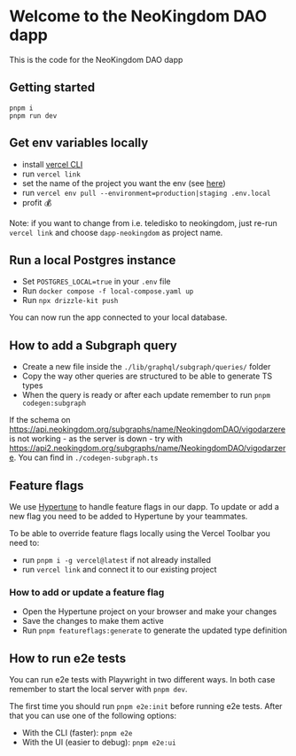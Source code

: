 # Welcome to the NeoKingdom DAO dapp

This is the code for the NeoKingdom DAO dapp

## Getting started

```
pnpm i
pnpm run dev
```

## Get env variables locally

- install [vercel CLI](https://vercel.com/docs/cli)
- run `vercel link`
- set the name of the project you want the env (see [here](https://vercel.com/neokingdom-dao))
- run `vercel env pull --environment=production|staging .env.local`
- profit 💰

Note: if you want to change from i.e. teledisko to neokingdom, just re-run `vercel link` and choose `dapp-neokingdom` as project name.

## Run a local Postgres instance

- Set `POSTGRES_LOCAL=true` in your `.env` file
- Run `docker compose -f local-compose.yaml up`
- Run `npx drizzle-kit push`

You can now run the app connected to your local database.

## How to add a Subgraph query

- Create a new file inside the `./lib/graphql/subgraph/queries/` folder
- Copy the way other queries are structured to be able to generate TS types
- When the query is ready or after each update remember to run `pnpm codegen:subgraph`

If the schema on https://api.neokingdom.org/subgraphs/name/NeokingdomDAO/vigodarzere is not working - as the server is down - try with https://api2.neokingdom.org/subgraphs/name/NeokingdomDAO/vigodarzere. You can find in `./codegen-subgraph.ts`

## Feature flags

We use [Hypertune](https://www.hypertune.com/) to handle feature flags in our dapp. To update or add a new flag you need to be added to Hypertune by your teammates. 

To be able to override feature flags locally using the Vercel Toolbar you need to:

- run `pnpm i -g vercel@latest` if not already installed
- run `vercel link` and connect it to our existing project

### How to add or update a feature flag

- Open the Hypertune project on your browser and make your changes
- Save the changes to make them active
- Run `pnpm featureflags:generate` to generate the updated type definition

## How to run e2e tests

You can run e2e tests with Playwright in two different ways. In both case remember to start the local server with `pnpm dev`.

The first time you should run `pnpm e2e:init` before running e2e tests. After that you can use one of the following options:

- With the CLI (faster): `pnpm e2e`
- With the UI (easier to debug): `pnpm e2e:ui`
